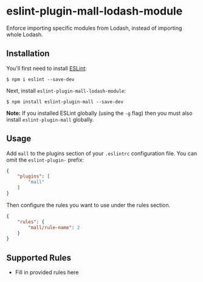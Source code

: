 # eslint-plugin-mall-lodash-module

Enforce importing specific modules from Lodash, instead of importing whole Lodash.

## Installation

You'll first need to install [ESLint](http://eslint.org):

```
$ npm i eslint --save-dev
```

Next, install `eslint-plugin-mall-lodash-module`:

```
$ npm install eslint-plugin-mall --save-dev
```

**Note:** If you installed ESLint globally (using the `-g` flag) then you must also install `eslint-plugin-mall` globally.

## Usage

Add `mall` to the plugins section of your `.eslintrc` configuration file. You can omit the `eslint-plugin-` prefix:

```json
{
    "plugins": [
        "mall"
    ]
}
```


Then configure the rules you want to use under the rules section.

```json
{
    "rules": {
        "mall/rule-name": 2
    }
}
```

## Supported Rules

* Fill in provided rules here





